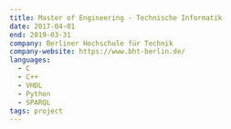 ```yaml
---
title: Master of Engineering - Technische Informatik
date: 2017-04-01
end: 2019-03-31
company: Berliner Hochschule für Technik
company-website: https://www.bht-berlin.de/
languages:
  - C
  - C++
  - VHDL
  - Python
  - SPARQL
tags: project
---
```

